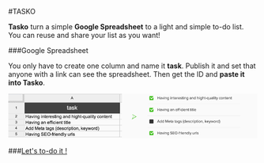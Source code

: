 #TASKO

**Tasko** turn a simple **Google Spreadsheet** to a light and simple to-do list. You can reuse and share your list as you want!

###Google Spreadsheet

You only have to create one column and name it **task**. Publish it and set that anyone with a link can see the spreadsheet. Then get the ID and **paste it into Tasko**.

![Google Spreadsheet](img/spreadsheet.png)

###[Let's to-do it !](http://yago31.github.io/taskr)
